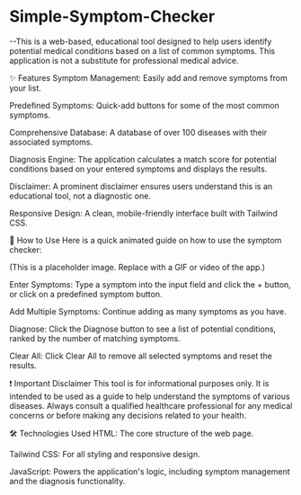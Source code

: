 # Simple-Symptom-Checker

--This is a web-based, educational tool designed to help users identify potential medical conditions based on a list of common symptoms. This application is not a substitute for professional medical advice.

✨ Features
Symptom Management: Easily add and remove symptoms from your list.

Predefined Symptoms: Quick-add buttons for some of the most common symptoms.

Comprehensive Database: A database of over 100 diseases with their associated symptoms.

Diagnosis Engine: The application calculates a match score for potential conditions based on your entered symptoms and displays the results.

Disclaimer: A prominent disclaimer ensures users understand this is an educational tool, not a diagnostic one.

Responsive Design: A clean, mobile-friendly interface built with Tailwind CSS.

🚀 How to Use
Here is a quick animated guide on how to use the symptom checker:

(This is a placeholder image. Replace with a GIF or video of the app.)

Enter Symptoms: Type a symptom into the input field and click the + button, or click on a predefined symptom button.

Add Multiple Symptoms: Continue adding as many symptoms as you have.

Diagnose: Click the Diagnose button to see a list of potential conditions, ranked by the number of matching symptoms.

Clear All: Click Clear All to remove all selected symptoms and reset the results.

❗ Important Disclaimer
This tool is for informational purposes only. It is intended to be used as a guide to help understand the symptoms of various diseases. Always consult a qualified healthcare professional for any medical concerns or before making any decisions related to your health.

🛠️ Technologies Used
HTML: The core structure of the web page.

Tailwind CSS: For all styling and responsive design.

JavaScript: Powers the application's logic, including symptom management and the diagnosis functionality.
